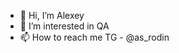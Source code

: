 - 👋 Hi, I’m Alexey
- 👀 I’m interested in QA
- 📫 How to reach me TG - @as_rodin

<!---
mtr640/mtr640 is a ✨ special ✨ repository because its `README.md` (this file) appears on your GitHub profile.
You can click the Preview link to take a look at your changes.
--->
